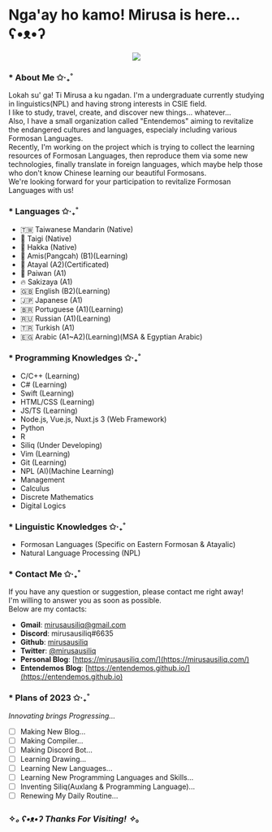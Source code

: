 # Nga'ay ho kamo! Mirusa is here... ʕ•ᴥ•ʔ

<div align="center">
    <img src="https://media.tenor.com/RGm8YswOKdcAAAAd/mushoku-tensei-anime.gif">
</div>

### * About Me ✩‧₊˚

Lokah su' ga! Ti Mirusa a ku ngadan. I'm a undergraduate currently studying in linguistics(NPL) and having strong interests in CSIE field. <br>
I like to study, travel, create, and discover new things... whatever... <br>
Also, I have a small organization called "Entendemos" aiming to revitalize the endangered cultures and languages, especialy including various Formosan Languages. <br>
Recently, I'm working on the project which is trying to collect the learning resources of Formosan Languages, then reproduce them via some new technologies, finally translate in foreign languages, which maybe help those who don't know Chinese learning our beautiful Formosans. <br>
We're looking forward for your participation to revitalize Formosan Languages with us! <br>

### * Languages ✩‧₊˚

- 🇹🇼 Taiwanese Mandarin (Native)
- 🍍 Taigi (Native)
- 🌺 Hakka (Native)
- 🌾 Amis(Pangcah) (B1)(Learning)
- 🦅 Atayal (A2)(Certificated)
- 🐗 Paiwan (A1)
- 🔥 Sakizaya (A1)
- 🇬🇧 English (B2)(Learning)
- 🇯🇵 Japanese (A1)
- 🇧🇷 Portuguese (A1)(Learning)
- 🇷🇺 Russian (A1)(Learning)
- 🇹🇷 Turkish (A1)
- 🇪🇬 Arabic (A1~A2)(Learning)(MSA & Egyptian Arabic)

### * Programming Knowledges ✩‧₊˚

- C/C++ (Learning)
- C# (Learning)
- Swift (Learning)
- HTML/CSS (Learning)
- JS/TS (Learning)
- Node.js, Vue.js, Nuxt.js 3 (Web Framework)
- Python
- R
- Siliq (Under Developing)
- Vim (Learning)
- Git (Learning)
- NPL (AI)(Machine Learning)
- Management
- Calculus 
- Discrete Mathematics 
- Digital Logics

### * Linguistic Knowledges ✩‧₊˚

- Formosan Languages (Specific on Eastern Formosan & Atayalic)
- Natural Language Processing (NPL)

### * Contact Me ✩‧₊˚

If you have any question or suggestion, please contact me right away! <br>
I'm willing to answer you as soon as possible. <br>
Below are my contacts: <br>

- **Gmail**: mirusausiliq@gmail.com
- **Discord**: mirusausiliq#6635
- **Github**: [mirusausiliq](https://github.com/mirusausiliq/)
- **Twitter**: [@mirusausiliq](https://twitter.com/mirusausiliq)
- **Personal Blog**: [https://mirusausiliq.com/](https://mirusausiliq.com/)
- **Entendemos Blog**: [https://entendemos.github.io/](https://entendemos.github.io)

### * Plans of 2023 ✩‧₊˚

*Innovating brings Progressing...*

- [ ] Making New Blog...
- [ ] Making Compiler...
- [ ] Making Discord Bot...
- [ ] Learning Drawing...
- [ ] Learning New Languages...
- [ ] Learning New Programming Languages and Skills...
- [ ] Inventing Siliq(Auxlang & Programming Language)...
- [ ] Renewing My Daily Routine...

### ✧*｡ ʕ•ᴥ•ʔ Thanks For Visiting! ✧*｡


<!---
mirusausiliq/mirusausiliq is a ✨ special ✨ repository because its `README.md` (this file) appears on your GitHub profile.
You can click the Preview link to take a look at your changes.

<!DOCTYPE html>

<head>
    <meta charset="UTF-8">
    <meta name="description" content="readme.md">
    <meta name="author" content="mirusausiliq">
    <meta name="viewport" content="width= divice-width; initial-scale= 1.0">
</head>

<body>
    <div>
        <h1>Lokah su' ga, I'm Mirusa... ʕ•ᴥ•ʔ</h1>
        <div align="center">
            <img src="https://media.tenor.com/RGm8YswOKdcAAAAd/mushoku-tensei-anime.gif" width= "auto">
        </div>
        <h3>* About Me ✩‧₊˚</h3>
        <p>I'm a student who is studying at Computer Science and currently learning many knowledegs...</p>
        <p>Also having a smol group called "Entendemos" aimming to do lots of projects with <a href="https://github.com/Boemio">@Boemio</a> XD</p>
        <div>
            <li><b>Hobbies:</b> Travelling, Reading, Linguistics, Programming...</li>
            <li><b>Languages:</b> Mandarin(Native), Taigi(Native), Hakka(Native), English(B2), Amis(B1), Atayal(A2), Portuguese(A2)</li>
            <li><b>Coding Languages:</b> C/C++, Python, HTML, CSS, Javascript, Assembly...</li>
        </div>
        <h3>* Contact Me ✩‧₊˚</h3>
        <p>If you have any thoughts wanting to share with me, don't hesitate and contact me rn.</p>
        <div>
            <li>Twitter: <a href="https://twitter.com/mirusausiliq">@mirusausiliq</a></li>
            <li>Discord: mirusausiliq#6635</li>
            <li>Gmail: mirusausiliq@gmail.com</li>
        </div>
        <h3>✧*｡ ʕ•ᴥ•ʔ Thanks For Visiting! ✧*｡</h3>
    </div>
</body>

</html>

--->
